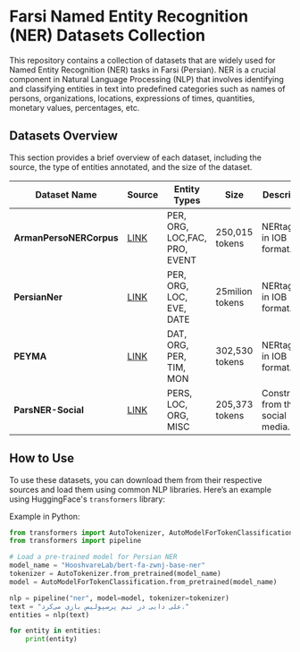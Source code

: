 # Farsi Named Entity Recognition (NER) Datasets Collection

This repository contains a collection of datasets that are widely used for Named Entity Recognition (NER) tasks in Farsi (Persian). NER is a crucial component in Natural Language Processing (NLP) that involves identifying and classifying entities in text into predefined categories such as names of persons, organizations, locations, expressions of times, quantities, monetary values, percentages, etc.


## Datasets Overview

This section provides a brief overview of each dataset, including the source, the type of entities annotated, and the size of the dataset.

| Dataset Name | Source | Entity Types | Size | Description | F1 Measure |
|--------------|--------|--------------|------|-------------| ---------- |
| **ArmanPersoNERCorpus** | [LINK](https://raw.githubusercontent.com/HaniehP/PersianNER/master/ArmanPersoNERCorpus.zip) | PER, ORG, LOC,FAC, PRO, EVENT | 250,015 tokens | NERtags are in IOB format. | %84/23
| **PersianNer** | [LINK](https://github.com/Text-Mining/Persian-NER) | PER, ORG, LOC, EVE, DATE | 25milion tokens | NERtags are in IOB format. | ---
| **PEYMA** | [LINK](https://drive.google.com/uc?id=1EC121uhkOFlsPAvsPMJ9TvBAwus_UkhN) | DAT, ORG, PER, TIM, MON | 302,530 tokens | NERtags are in IOB format. | %84
| **ParsNER-Social** | [LINK](https://github.com/majidasgari/ParsNER/tree/master/persian/) | PERS, LOC, ORG, MISC | 205,373 tokens | Constructed from the social media. | %89/65

## How to Use

To use these datasets, you can download them from their respective sources and load them using common NLP libraries. Here’s an example using HuggingFace's `transformers` library:

Example in Python:

```python
from transformers import AutoTokenizer, AutoModelForTokenClassification
from transformers import pipeline

# Load a pre-trained model for Persian NER
model_name = "HooshvareLab/bert-fa-zwnj-base-ner"
tokenizer = AutoTokenizer.from_pretrained(model_name)
model = AutoModelForTokenClassification.from_pretrained(model_name)

nlp = pipeline("ner", model=model, tokenizer=tokenizer)
text = "علی دایی در تیم پرسپولیس بازی می‌کرد."
entities = nlp(text)

for entity in entities:
    print(entity)
